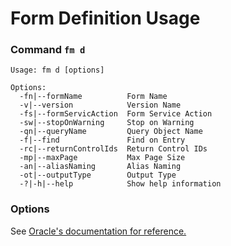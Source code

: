 # Form Definition Usage
### Command `fm d`
```
Usage: fm d [options]

Options:
  -fn|--formName          Form Name
  -v|--version            Version Name
  -fs|--formServicAction  Form Service Action
  -sw|--stopOnWarning     Stop on Warning
  -qn|--queryName         Query Object Name
  -f|--find               Find on Entry
  -rc|--returnControlIds  Return Control IDs
  -mp|--maxPage           Max Page Size
  -an|--aliasNaming       Alias Naming
  -ot|--outputType        Output Type
  -?|-h|--help            Show help information
```
### Options
See [Oracle's documentation for reference.](https://docs.oracle.com/cd/E53430_01/EOTRS/op-formservice-post.html)
